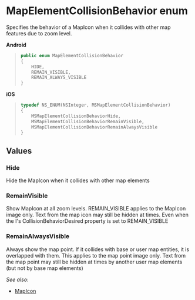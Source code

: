 
# MapElementCollisionBehavior enum

Specifies the behavior of a MapIcon when it collides with other map features due to zoom level.

**Android**

>```java
> public enum MapElementCollisionBehavior
> {
>     HIDE,
>     REMAIN_VISIBLE,
>     REMAIN_ALWAYS_VISIBLE
> }
>```

**iOS**

>```objectivec
> typedef NS_ENUM(NSInteger, MSMapElementCollisionBehavior)
> {
>     MSMapElementCollisionBehaviorHide,
>     MSMapElementCollisionBehaviorRemainVisible,
>     MSMapElementCollisionBehaviorRemainAlwaysVisible
> }

## Values

### Hide

 Hide the MapIcon when it collides with other map elements

### RemainVisible

Show MapIcon at all zoom levels. REMAIN_VISIBLE applies to the MapIcon image only. Text from the map icon may still be hidden at times.
Even when the I's CollisionBehaviorDesired property is set to REMAIN_VISIBLE

### RemainAlwaysVisible

Always show the map point. If it collides with base or user map entities, it is overlapped with them.
This applies to the map point image only. Text from the map point may still be hidden at times by another
user map elements (but not by base map elements)

_See also_:

* [MapIcon](MapIcon.md)